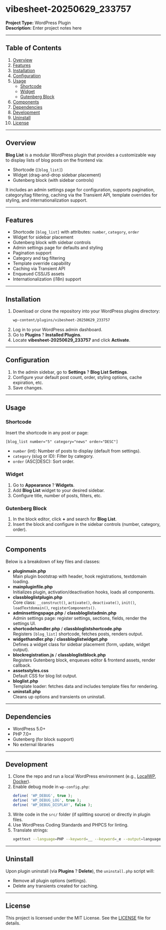 # vibesheet-20250629_233757

**Project Type:** WordPress Plugin  
**Description:** Enter project notes here

---

## Table of Contents

1. [Overview](#overview)  
2. [Features](#features)  
3. [Installation](#installation)  
4. [Configuration](#configuration)  
5. [Usage](#usage)  
   - [Shortcode](#shortcode)  
   - [Widget](#widget)  
   - [Gutenberg Block](#gutenberg-block)  
6. [Components](#components)  
7. [Dependencies](#dependencies)  
8. [Development](#development)  
9. [Uninstall](#uninstall)  
10. [License](#license)  

---

## Overview

**Blog List** is a modular WordPress plugin that provides a customizable way to display lists of blog posts on the frontend via:

- Shortcode (`[blog_list]`)  
- Widget (drag-and-drop sidebar placement)  
- Gutenberg block (with sidebar controls)  

It includes an admin settings page for configuration, supports pagination, category/tag filtering, caching via the Transient API, template overrides for styling, and internationalization support.

---

## Features

- Shortcode `[blog_list]` with attributes: `number`, `category`, `order`  
- Widget for sidebar placement  
- Gutenberg block with sidebar controls  
- Admin settings page for defaults and styling  
- Pagination support  
- Category and tag filtering  
- Template override capability  
- Caching via Transient API  
- Enqueued CSS/JS assets  
- Internationalization (i18n) support  

---

## Installation

1. Download or clone the repository into your WordPress plugins directory:  
   ```bash
   wp-content/plugins/vibesheet-20250629_233757
   ```
2. Log in to your WordPress admin dashboard.  
3. Go to **Plugins** ? **Installed Plugins**.  
4. Locate **vibesheet-20250629_233757** and click **Activate**.  

---

## Configuration

1. In the admin sidebar, go to **Settings** ? **Blog List Settings**.  
2. Configure your default post count, order, styling options, cache expiration, etc.  
3. Save changes.

---

## Usage

### Shortcode

Insert the shortcode in any post or page:
```html
[blog_list number="5" category="news" order="DESC"]
```
- `number` (int): Number of posts to display (default from settings).  
- `category` (slug or ID): Filter by category.  
- `order` (ASC|DESC): Sort order.  

### Widget

1. Go to **Appearance** ? **Widgets**.  
2. Add **Blog List** widget to your desired sidebar.  
3. Configure title, number of posts, filters, etc.  

### Gutenberg Block

1. In the block editor, click **+** and search for **Blog List**.  
2. Insert the block and configure in the sidebar controls (number, category, order).  

---

## Components

Below is a breakdown of key files and classes:

- **pluginmain.php**  
  Main plugin bootstrap with header, hook registrations, textdomain loading.  
- **mainpluginfile.php**  
  Initializes plugin, activation/deactivation hooks, loads all components.  
- **classbloglistplugin.php**  
  Core class: `__construct()`, `activate()`, `deactivate()`, `init()`, `loadTextdomain()`, `registerComponents()`.  
- **adminsettingspage.php** / **classbloglistadmin.php**  
  Admin settings page: register settings, sections, fields, render the settings UI.  
- **shortcodehandler.php** / **classbloglistshortcode.php**  
  Registers `[blog_list]` shortcode, fetches posts, renders output.  
- **widgethandler.php** / **classbloglistwidget.php**  
  Defines a widget class for sidebar placement (form, update, widget output).  
- **blockregistration.js** / **classbloglistblock.php**  
  Registers Gutenberg block, enqueues editor & frontend assets, render callback.  
- **assetsstyles.css**  
  Default CSS for blog list output.  
- **bloglist.php**  
  Template loader: fetches data and includes template files for rendering.  
- **uninstall.php**  
  Cleans up options and transients on uninstall.

---

## Dependencies

- WordPress 5.0+  
- PHP 7.0+  
- Gutenberg (for block support)  
- No external libraries  

---

## Development

1. Clone the repo and run a local WordPress environment (e.g., [LocalWP](https://localwp.com/), [Docker](https://hub.docker.com/r/wordpress/)).  
2. Enable debug mode in `wp-config.php`:  
   ```php
   define( 'WP_DEBUG', true );
   define( 'WP_DEBUG_LOG', true );
   define( 'WP_DEBUG_DISPLAY', false );
   ```  
3. Write code in the `src/` folder (if splitting source) or directly in plugin files.  
4. Use WordPress Coding Standards and PHPCS for linting.  
5. Translate strings:  
   ```bash
   xgettext --language=PHP --keyword=__ --keyword=_e --output=languages/vibesheet.pot path/to/files/*.php
   ```  

---

## Uninstall

Upon plugin uninstall (via **Plugins** ? **Delete**), the `uninstall.php` script will:

- Remove all plugin options (settings).  
- Delete any transients created for caching.  

---

## License

This project is licensed under the MIT License. See the [LICENSE](LICENSE) file for details.